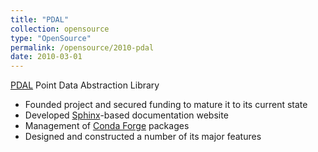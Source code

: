 ```yaml
---
title: "PDAL"
collection: opensource
type: "OpenSource"
permalink: /opensource/2010-pdal
date: 2010-03-01
---
```


[PDAL](https://pdal.org) Point Data Abstraction Library

* Founded project and secured funding to mature it to its current state
* Developed [Sphinx](https://www.sphinx-doc.org/en/master/)-based documentation website
* Management of [Conda Forge](https://anaconda.org/conda-forge/libpdal) packages
* Designed and constructed a number of its major features


